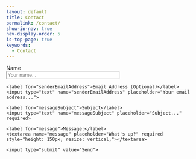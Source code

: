 ```yaml
---
layout: default
title: Contact
permalink: /contact/
show-in-nav: true
nav-display-order: 5
is-top-page: true
keywords:
  - Contact
---
```


<style>
    form * {
        display: block;
    }

    label, input[type="submit"] {
        margin-top: 10px;
    }

    input[type="text"], textarea {
        width: 300px;
    }
</style>

<!-- Using Formspree as GitHub pages does not support any dynamic components (e.g. PHP). -->
<form action="https://formspree.io/f/mayvqely" method="POST">
    <label for="senderName">Name</label>
    <input type="text" name="senderName" placeholder="Your name..." required>

    <label for="senderEmailAddress">Email Address (Optional)</label>
    <input type="text" name="senderEmailAddress" placeholder="Your email address...">    

    <label for="messageSubject">Subject</label>
    <input type="text" name="messageSubject" placeholder="Subject..." required>    

    <label for="message">Message:</label>
    <textarea name="message" placeholder="What's up?" required style="height: 150px; resize: vertical;"></textarea>

    <input type="submit" value="Send">
</form>